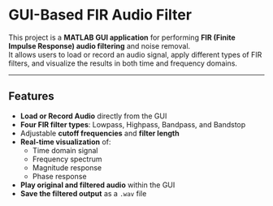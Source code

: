 # GUI-Based FIR Audio Filter

This project is a **MATLAB GUI application** for performing **FIR (Finite Impulse Response) audio filtering** and noise removal.  
It allows users to load or record an audio signal, apply different types of FIR filters, and visualize the results in both time and frequency domains.

---

## Features

- **Load or Record Audio** directly from the GUI  
- **Four FIR filter types**: Lowpass, Highpass, Bandpass, and Bandstop  
- Adjustable **cutoff frequencies** and **filter length**  
- **Real-time visualization** of:
  - Time domain signal  
  - Frequency spectrum  
  - Magnitude response  
  - Phase response  
- **Play original and filtered audio** within the GUI  
- **Save the filtered output** as a `.wav` file  
